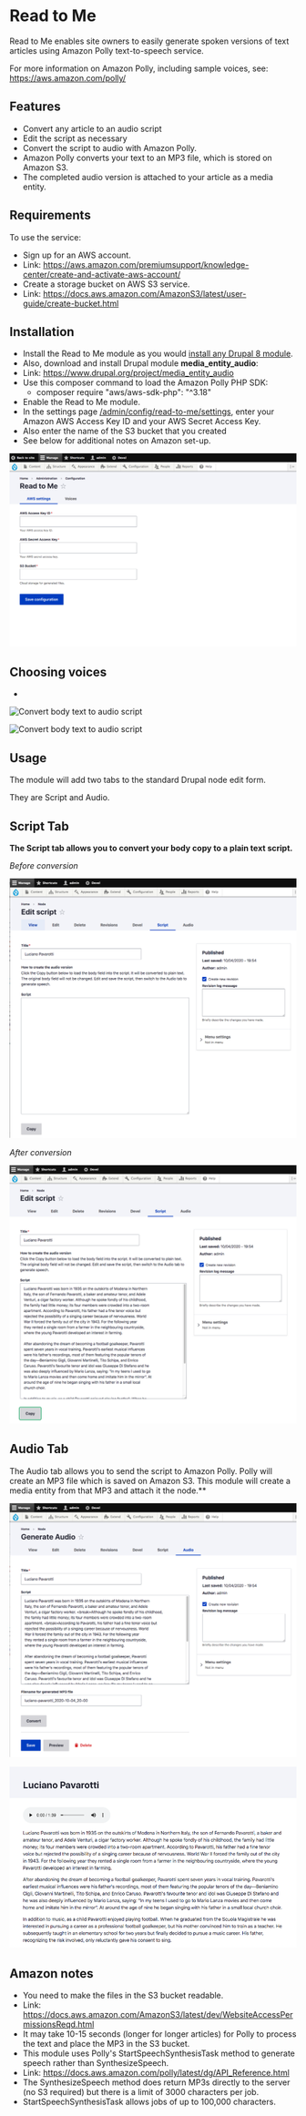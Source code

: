 # Read to Me

Read to Me enables site owners to easily generate spoken versions of text articles using Amazon Polly text-to-speech service.

For more information on Amazon Polly, including sample voices, see: https://aws.amazon.com/polly/

## Features

- Convert any article to an audio script
- Edit the script as necessary
- Convert the script to audio with Amazon Polly.
- Amazon Polly converts your text to an MP3 file, which is stored on Amazon S3.
- The completed audio version is attached to your article as a media entity.


## Requirements

To use the service:

* Sign up for an AWS account.
* Link: https://aws.amazon.com/premiumsupport/knowledge-center/create-and-activate-aws-account/
* Create a storage bucket on AWS S3 service.
* Link: https://docs.aws.amazon.com/AmazonS3/latest/user-guide/create-bucket.html



## Installation
* Install the Read to Me module as you would [install any Drupal 8 module](https://www.drupal.org/docs/8/extending-drupal-8/installing-drupal-8-modules).
* Also, download and install Drupal module **media_entity_audio**:
* Link: https://www.drupal.org/project/media_entity_audio
* Use this composer command to load the Amazon Polly PHP SDK:
    - composer require "aws/aws-sdk-php": "^3.18"
* Enable the Read to Me module.
* In the settings page [/admin/config/read-to-me/settings](/admin/config/read-to-me/settings), enter your Amazon AWS Access Key ID and your AWS Secret Access Key.
* Also enter the name of the S3 bucket that you created
* See below for additional notes on Amazon set-up.

![Amazon credentials](docs/Read_to_me_credentials.png)



## Choosing voices

*

![Convert body text to audio script](docs/Read_to_me_choice_english)


![Convert body text to audio script](docs/Read_to_me_voice_choice_italian)


## Usage

The module will add two tabs to the standard Drupal node edit form.

They are Script and Audio.

## Script Tab
**The Script tab allows you to convert your body copy to a plain text script.**

_Before conversion_

![Convert body text to audio script](docs/Read_to_me_script_pre.png)

_After conversion_

![Convert body text to audio script](docs/Read_to_me_script_post.png)


## Audio Tab
The Audio tab allows you to send the script to Amazon Polly.
Polly will create an MP3 file which is saved on Amazon S3.
This module will create a media entity from that MP3 and attach it the node.**

![Generate audio version](docs/Read_to_me_generate.png)



![Node display](docs/Read_to_me_with_audio_placed.png)


## Amazon notes

* You need to make the files in the S3 bucket readable.
* Link: https://docs.aws.amazon.com/AmazonS3/latest/dev/WebsiteAccessPermissionsReqd.html
* It may take 10-15 seconds (longer for longer articles) for Polly to process the text and place the MP3 in the S3 bucket.
* This module uses Polly's StartSpeechSynthesisTask method to generate speech rather than SynthesizeSpeech.
* Link: https://docs.aws.amazon.com/polly/latest/dg/API_Reference.html
* The SynthesizeSpeech method does return MP3s directly to the server (no S3 required) but there is a limit of 3000 characters per job.
* StartSpeechSynthesisTask allows jobs of up to 100,000 characters.
